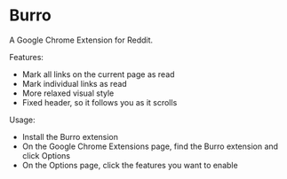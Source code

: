 Burro
=====

A Google Chrome Extension for Reddit.

Features:
 * Mark all links on the current page as read
 * Mark individual links as read
 * More relaxed visual style
 * Fixed header, so it follows you as it scrolls

Usage:
* Install the Burro extension
* On the Google Chrome Extensions page, find the Burro extension and click Options
* On the Options page, click the features you want to enable
